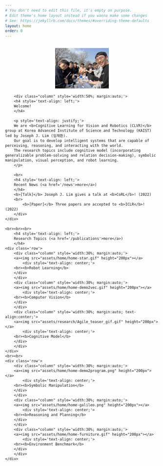```yaml
---
# You don't need to edit this file, it's empty on purpose.
# Edit theme's home layout instead if you wanna make some changes
# See: https://jekyllrb.com/docs/themes/#overriding-theme-defaults
layout: home
order: 0
---
```


<div class='container'>
  <br>

  <div class='row'>
        <div class="column" style='width:35%; margin:auto;'>
        <a><img src="assets/home/han.jpg"></a>
        </div>

        <div class="column" style='width:50%; margin:auto;'>
        <h4 style='text-align: left;'>
        Welcome!
        </h4>

        <p style='text-align: justify;'>
        We are <b>Cognitive Learning for Vision and Robotics (CLVR)</b> group at Korea Advanced Institute of Science and Technology (KAIST) led by Joseph J. Lim (임재환).
        Our goal is to develop intelligent systems that are capable of perceiving, reasoning, and interacting with the world.
        The research topics include cognitive model (incorporating generalizable problem-solving and relation decision-making), symbolic manipulation, visual perception, and robot learning.
        </p>

        <br>
        <h4 style='text-align: left;'>
        Recent News (<a href='/news'>more</a>)
        </h4>
        <b>[Talk]</b> Joseph J. Lim gives a talk at <b>CoRL</b>! (2022)
        <br>
            <b>[Paper]</b> Three papers are accepted to <b>ICLR</b>! (2022)
        </div>
    </div>

    <br><br><br>
        <h4 style='text-align: left;'>
        Research Topics (<a href='/publications'>more</a>)
        </h4>
    <div class='row'>
        <div class="column" style='width:30%; margin:auto;'>
        <a><img src="assets/home/home-star.gif" height="200px"></a>
            <div style='text-align: center;'>
        <br><b>Robot Learning</b>
        </div>
        </div>
        <div class="column" style='width:30%; margin:auto;'>
        <a><img src="assets/home/home-demo2vec.gif" height="200px"></a>
            <div style='text-align: center;'>
        <br><b>Computer Vision</b>
        </div>
        </div>
        <div class="column" style='width:30%; margin:auto; text-align:center;'>
        <a><img src="assets/research/Agile_teaser_gif.gif" height="200px"></a>
            <div style='text-align: center;'>
        <br><b>Cognitive Model</b>
        </div>
        </div>
    </div>
    <br><br>
    <div class='row'>
        <div class="column" style='width:30%; margin:auto;'>
        <a><img src="assets/home/home-demo2program.png" height="200px"></a>
            <div style='text-align: center;'>
        <br><b>Symbolic Manipulation</b>
        </div>
        </div>
        <div class="column" style='width:30%; margin:auto;'>
        <a><img src="assets/home/home-galileo.png" height="200px"></a>
            <div style='text-align: center;'>
        <br><b>Reasoning and Planning</b>
        </div>
        </div>
        <div class="column" style='width:30%; margin:auto;'>
        <a><img src="assets/home/home-furniture.gif" height="200px"></a>
            <div style='text-align: center;'>
        <br><b>Environment Benchmark</b>
        </div>
        </div>
    </div>

</div>
